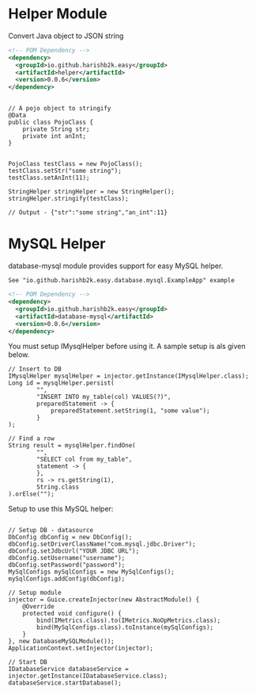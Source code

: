 Helper Module
===

Convert Java object to JSON string
```xml
<!-- POM Dependency -->
<dependency>
  <groupId>io.github.harishb2k.easy</groupId>
  <artifactId>helper</artifactId>
  <version>0.0.6</version>
</dependency>
```
```shell script

// A pojo object to stringify
@Data
public class PojoClass {
    private String str;
    private int anInt;
}

    
PojoClass testClass = new PojoClass();
testClass.setStr("some string");
testClass.setAnInt(11);

StringHelper stringHelper = new StringHelper();
stringHelper.stringify(testClass); 

// Output - {"str":"some string","an_int":11} 
```

MySQL Helper
===
database-mysql module provides support for easy MySQL helper.
```shell script
See "io.github.harishb2k.easy.database.mysql.ExampleApp" example
``` 
```xml
<!-- POM Dependency -->
<dependency>
  <groupId>io.github.harishb2k.easy</groupId>
  <artifactId>database-mysql</artifactId>
  <version>0.0.6</version>
</dependency>
```
You must setup IMysqlHelper before using it. A sample setup is als given below.
```shell script
// Insert to DB
IMysqlHelper mysqlHelper = injector.getInstance(IMysqlHelper.class);
Long id = mysqlHelper.persist(
        "",
        "INSERT INTO my_table(col) VALUES(?)",
        preparedStatement -> {
            preparedStatement.setString(1, "some value");
        }
);

// Find a row
String result = mysqlHelper.findOne(
        "",
        "SELECT col from my_table",
        statement -> {
        },
        rs -> rs.getString(1),
        String.class
).orElse("");
```


Setup to use this MySQL helper:

```shell script

// Setup DB - datasource
DbConfig dbConfig = new DbConfig();
dbConfig.setDriverClassName("com.mysql.jdbc.Driver");
dbConfig.setJdbcUrl("YOUR JDBC URL");
dbConfig.setUsername("username");
dbConfig.setPassword("password");
MySqlConfigs mySqlConfigs = new MySqlConfigs();
mySqlConfigs.addConfig(dbConfig);

// Setup module
injector = Guice.createInjector(new AbstractModule() {
    @Override
    protected void configure() {
        bind(IMetrics.class).to(IMetrics.NoOpMetrics.class);
        bind(MySqlConfigs.class).toInstance(mySqlConfigs);
    }
}, new DatabaseMySQLModule());
ApplicationContext.setInjector(injector);

// Start DB
IDatabaseService databaseService = injector.getInstance(IDatabaseService.class);
databaseService.startDatabase();
```
